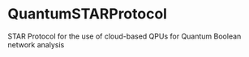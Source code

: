 # QuantumSTARProtocol
STAR Protocol for the use of cloud-based QPUs for Quantum Boolean network analysis
